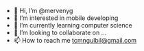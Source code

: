 - 👋 Hi, I’m @mervenyg
- 👀 I’m interested in mobile developing
- 🌱 I’m currently learning computer science
- 💞️ I’m looking to collaborate on ...
- 📫 How to reach me tcmngulbil@gmail.com

<!---
mervenyg/mervenyg is a ✨ special ✨ repository because its `README.md` (this file) appears on your GitHub profile.
You can click the Preview link to take a look at your changes.
--->
